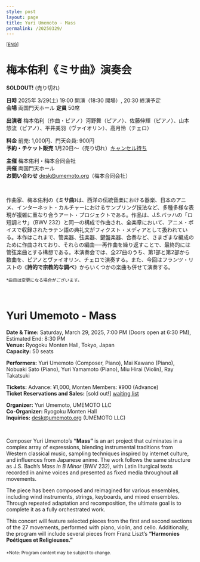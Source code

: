 ```yaml
---
style: post
layout: page
title: Yuri Umemoto - Mass
permalink: /20250329/
---
```

<small>[[ENG](#eng)]</small>  

# **梅本佑利《ミサ曲》演奏会**  
**SOLDOUT!** (売り切れ)  

**日時** 2025年 3/29(土) 19:00 開演（18:30 開場）, 20:30 終演予定   
**会場** 両国門天ホール
**定員** 50席

**出演者** 梅本佑利（作曲・ピアノ）河野舞（ピアノ）、佐藤伸輝（ピアノ）、山本悠流（ピアノ）、平井美羽（ヴァイオリン）、高月怜（チェロ）  

**料金** 前売: 1,000円、門天会員: 900円  
**予約・チケット販売** 1月20日〜（売り切れ）[キャンセル待ち](https://ticket.umemoto.org/20250329/waitinglist?item=675842)  

**主催** 梅本佑利・梅本合同会社  
**共催** 両国門天ホール  
**お問い合わせ** desk@umemoto.org（梅本合同会社）  

<br/>  

作曲家、梅本佑利の《**ミサ曲**》は、西洋の伝統音楽における器楽、日本のアニメ、インターネット・カルチャーにおけるサンプリング技法など、多種多様な表現が複雑に重なり合うアート・プロジェクトである。作品は、J.S.バッハの「ロ短調ミサ」（BWV 232）と同一の構成で作曲され、全楽章において、アニメ・ボイスで収録されたラテン語の典礼文がフィクスト・メディアとして扱われている。本作はこれまで、管楽器、弦楽器、鍵盤楽器、合奏など、さまざまな編成のために作曲されており、それらの編曲──再作曲を繰り返すことで、最終的には管弦楽曲とする構想である。本演奏会では、全27曲のうち、第1部と第2部から数曲を、ピアノとヴァイオリン、チェロで演奏する。また、今回はフランツ・リストの《**詩的で宗教的な調べ**》からいくつかの楽曲も併せて演奏する。  

<small>*曲目は変更になる場合がございます。</small>　　

<br/>  
<a id="eng"></a>

# **Yuri Umemoto - Mass**

**Date & Time:** Saturday, March 29, 2025, 7:00 PM (Doors open at 6:30 PM), Estimated End: 8:30 PM  
**Venue:** Ryogoku Monten Hall, Tokyo, Japan  
**Capacity:** 50 seats  

**Performers:** Yuri Umemoto (Composer, Piano), Mai Kawano (Piano), Nobuaki Sato (Piano), Yuri Yamamoto (Piano), Miu Hirai (Violin), Ray Takatsuki  

**Tickets:** Advance: ¥1,000, Monten Members: ¥900 (Advance)  
**Ticket Reservations and Sales:** [sold out!] [waiting list](https://ticket.umemoto.org/20250329/waitinglist?item=675842)  

**Organizer:** Yuri Umemoto, UMEMOTO LLC  
**Co-Organizer:** Ryogoku Monten Hall  
**Inquiries:** desk@umemoto.org (UMEMOTO LLC)  

<br/>  

Composer Yuri Umemoto’s **“Mass”** is an art project that culminates in a complex array of expressions, blending instrumental traditions from Western classical music, sampling techniques inspired by internet culture, and influences from Japanese anime. The work follows the same structure as J.S. Bach’s *Mass in B Minor* (BWV 232), with Latin liturgical texts recorded in anime voices and presented as fixed media throughout all movements.

The piece has been composed and reimagined for various ensembles, including wind instruments, strings, keyboards, and mixed ensembles. Through repeated adaptation and recomposition, the ultimate goal is to complete it as a fully orchestrated work.

This concert will feature selected pieces from the first and second sections of the 27 movements, performed with piano, violin, and cello. Additionally, the program will include several pieces from Franz Liszt’s **“Harmonies Poétiques et Religieuses.”**

<small>*Note: Program content may be subject to change.</small>　　
